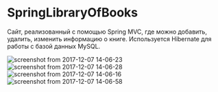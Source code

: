# SpringLibraryOfBooks

Сайт, реализованный с помощью Spring MVC, где можно добавить,
удалить, изменить информацию о книге. Используется Hibernate для
работы с базой данных MySQL.

![screenshot from 2017-12-07 14-06-23](https://user-images.githubusercontent.com/26416629/42415046-df6dde62-824b-11e8-8616-4c486b373a53.png)
![screenshot from 2017-12-07 14-06-28](https://user-images.githubusercontent.com/26416629/42415049-eacf665e-824b-11e8-97a3-6d56e7d5fe51.png)
![screenshot from 2017-12-07 14-06-16](https://user-images.githubusercontent.com/26416629/42415047-e3ca5030-824b-11e8-9c1c-071b9c2a4f80.png)
![screenshot from 2017-12-07 14-06-58](https://user-images.githubusercontent.com/26416629/42415051-ef21bef0-824b-11e8-8433-e256760e84e6.png)
